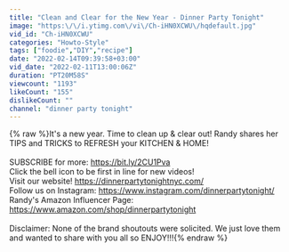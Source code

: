 ```yaml
---
title: "Clean and Clear for the New Year - Dinner Party Tonight"
image: "https:\/\/i.ytimg.com\/vi\/Ch-iHN0XCWU\/hqdefault.jpg"
vid_id: "Ch-iHN0XCWU"
categories: "Howto-Style"
tags: ["foodie","DIY","recipe"]
date: "2022-02-14T09:39:58+03:00"
vid_date: "2022-02-11T13:00:06Z"
duration: "PT20M58S"
viewcount: "1193"
likeCount: "155"
dislikeCount: ""
channel: "dinner party tonight"
---
```

{% raw %}It's a new year. Time to clean up &amp; clear out!  Randy shares her TIPS and TRICKS to REFRESH your KITCHEN &amp; HOME!<br /><br />SUBSCRIBE for more: <a rel="nofollow" target="blank" href="https://bit.ly/2CU1Pva">https://bit.ly/2CU1Pva</a><br />Click the bell icon to be first in line for new videos!<br />Visit our website! <a rel="nofollow" target="blank" href="https://dinnerpartytonightnyc.com/">https://dinnerpartytonightnyc.com/</a> <br />Follow us on Instagram: <a rel="nofollow" target="blank" href="https://www.instagram.com/dinnerpartytonight/">https://www.instagram.com/dinnerpartytonight/</a><br />Randy's Amazon Influencer Page: <a rel="nofollow" target="blank" href="https://www.amazon.com/shop/dinnerpartytonight">https://www.amazon.com/shop/dinnerpartytonight</a><br /><br />Disclaimer: None of the brand shoutouts were solicited. We just love them and wanted to share with you all so ENJOY!!!{% endraw %}
